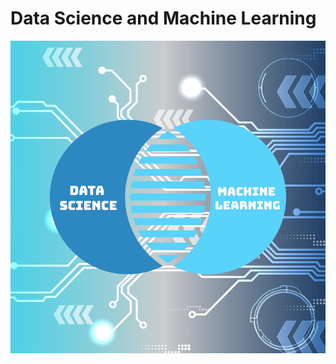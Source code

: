 # Data Science and Machine Learning

<img align="center" src = "https://github.com/engineerbekir/Data-Science-and-Machine-Learning/blob/main/Data_Science/Data%20Analysis/data%20science%20and%20machine%20learning.png" width = "800" height ="500"/>
